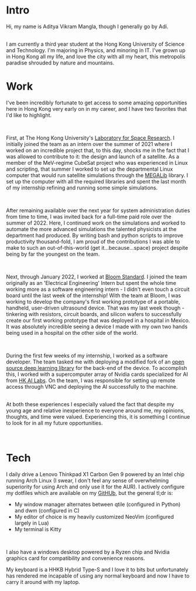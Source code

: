 <h1 id="intro">Intro</h1>
<p>Hi, my name is Aditya Vikram Mangla, though I generally go by Adi.</p><br />
I am currently a third year student at the Hong Kong University of Science and Technology. I'm majoring in Physics, and minoring in IT. I've grown up in Hong Kong all my life, and love the city with all my heart, this metropolis paradise shrouded by nature and mountains.
<br />
<h1 id="work">Work</h1>
<p>I've been incredibly fortunate to get access to some amazing opportunities here in Hong Kong very early on in my career, and I have two favorites that I'd like to highlight.</p>
<br />
<p>First, at The Hong Kong University's <a href="https://www.lsr.hku.hk/" title="Laboratory for Space Research">Laboratory for Space Research</a>. I initially joined the team as an intern over the summer of 2021 where I worked on an incredible project that, to this day, shocks me in the fact that I was allowed to contribute to it: the design and launch of a satellite. As a member of the MeV-regime CubeSat project who was experienced in Linux and scripting, that summer I worked to set up the departmental Linux computer that would run satellite simulations through the <a href="https://megalibtoolkit.com/home.html" title="MEGALib">MEGALib</a> library. I set up the computer with all the required libraries and spent the last month of my internship refining and running some simple simulations.</p>
<br />
<p>After remaining available over the next year for system administration duties from time to time, I was invited back for a full-time paid role over the summer of 2022. Here, I continued work on the simulations and worked to automate the more advanced simulations the talented physicists at the department had produced. By writing bash and python scripts to improve productivity thousand-fold, I am proud of the contributions I was able to make to such an out-of-this-world (get it...because...space) project despite being by far the youngest on the team.</p>
<br />
<p>Next, through January 2022, I worked at <a href="https://www.bloomstandard.com/" title="Bloom Standard">Bloom Standard</a>. I joined the team originally as an 'Electrical Engineering' Intern but spent the whole time working more as a software engineering intern - I didn't even touch a circuit board until the last week of the internship! With the team at Bloom, I was working to develop the company's first working prototype of a portable, handheld, user-driven ultrasound device. That was my last week though - tinkering with resistors, circuit boards, and silicon wafers to successfully create our first working prototype that was deployed in a hospital in Mexico. It was absolutely incredible seeing a device I made with my own two hands being used in a hospital on the other side of the world.</p>
<p><br /></p>
<p>During the first few weeks of my internship, I worked as a software developer. The team tasked me with deploying a modified fork of an <a href="https://github.com/jannisborn/covid19_ultrasound/tree/master/pocovidnet" title="open source deep learning library">open source deep learning library</a> for the back-end of the device. To accomplish this, I worked with a supercomputer array of Nvidia cards specialized for AI from <a href="https://hongkongai.org/" title="HK AI Labs">HK AI Labs</a>. On the team, I was responsible for setting up remote access through VNC and deploying the AI successfully to the machine. </p>
<p><br />
At both these experiences I especially valued the fact that despite my young age and relative inexperience to everyone around me, my opinions, thoughts, and time were valued. Experiencing this, it is something I continue to look for in all my future opportunities.</p>
<br />
<h1 id="tech">Tech</h1>
<p>I daily drive a Lenovo Thinkpad X1 Carbon Gen 9 powered by an Intel chip running Arch Linux (I swear, I don&#39;t feel any sense of overwhelming superiority for using Arch and only use it for the AUR). I actively configure my dotfiles which are available on my <a href="https://github.com/AdityaRoot/dotfiles">GitHUb</a>, but the general tl;dr is:</p>
<ul>
<li>My window manager alternates between qtile (configured in Python) and dwm (configured in C)</li>
<li>My editor of choice is my heavily customized NeoVim (configured largely in Lua)</li>
<li>My terminal is Kitty</li>
</ul>

<br />
<p>I also have a windows desktop powered by a Ryzen chip and Nvidia graphics card for compatibility and convenience reasons.</p>
<p>My keyboard is a HHKB Hybrid Type-S and I love it to bits but unfortunately has rendered me incapable of using any normal keyboard and now I have to carry it around with my laptop.</p>
